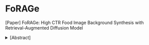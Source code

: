 # FoRAGe

[Paper] FoRAGe: High CTR Food Image Background Synthesis with Retrieval-Augmented Diffusion Model

<details>
<summary>[Abstract]</summary>
The demonstrable commercial value of high Click-Through Rates (CTR) imagery for food delivery platforms necessitates strategies for visually compelling image generation. Our investigations reveal a positive correlation between appropriately chosen backgrounds in food images and subsequent user engagement, yet a dedicated methodology for high-CTR food image synthesis remains absent. In this paper, we propose **FoRAGe**, a novel high-CTR _**Fo**od **R**etrieval-**A**ugmented **Ge**neration_ pipeline leveraging ControlNet based on Stable Diffusion. Specifically, we construct a comprehensive food image database encompassing a diverse range of background environments. During image generation, FoRAGe retrieves high-quality background exemplars featuring analogous food subjects from the database and employs the retrieved backgrounds as conditions to guide image synthesis via the ControlNet model. Subsequently, a multimodal CTR prediction model is utilized to identify and select optimal images for deployment. Online A/B testing results demonstrate a statistically significant increase in CTR for images generated by our proposed pipeline, and ablation studies further elucidate the impact of different strategies and configurations. 
</details>
